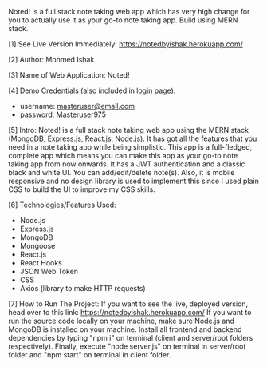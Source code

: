 Noted! is a full stack note taking web app which has very high change for you to actually use it as your go-to note taking app. Build using MERN stack. 

[1] See Live Version Immediately: https://notedbyishak.herokuapp.com/

[2] Author: Mohmed Ishak

[3] Name of Web Application: Noted!

[4] Demo Credentials (also included in login page):
* username: masteruser@email.com
* password: Masteruser975

[5] Intro: Noted! is a full stack note taking web app using the MERN stack (MongoDB, Express.js, React.js, Node.js). It has got all the features that you need in a note taking app while being simplistic.
This app is a full-fledged, complete app which means you can make this app as your go-to note taking app from now onwards. It has a JWT authentication and a classic black and white UI. You can add/edit/delete note(s).
Also, it is mobile responsive and no design library is used to implement this since I used plain CSS to build the UI to improve my CSS skills.

[6] Technologies/Features Used:
* Node.js
* Express.js
* MongoDB
* Mongoose
* React.js
* React Hooks
* JSON Web Token
* CSS
* Axios (library to make HTTP requests)

[7] How to Run The Project: If you want to see the live, deployed version, head over to this link: https://notedbyishak.herokuapp.com/
If you want to run the source code locally on your machine, make sure Node.js and MongoDB is installed on your machine. 
Install all frontend and backend dependencies by typing "npm i" on terminal (client and server/root folders respectively).
Finally, execute "node server.js" on terminal in server/root folder and "npm start" on terminal in client folder.
